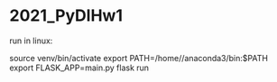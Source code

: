 # 2021_PyDlHw1
run in linux:

  source venv/bin/activate
  export PATH=/home/<username>/anaconda3/bin:$PATH
  export FLASK_APP=main.py
  flask run
